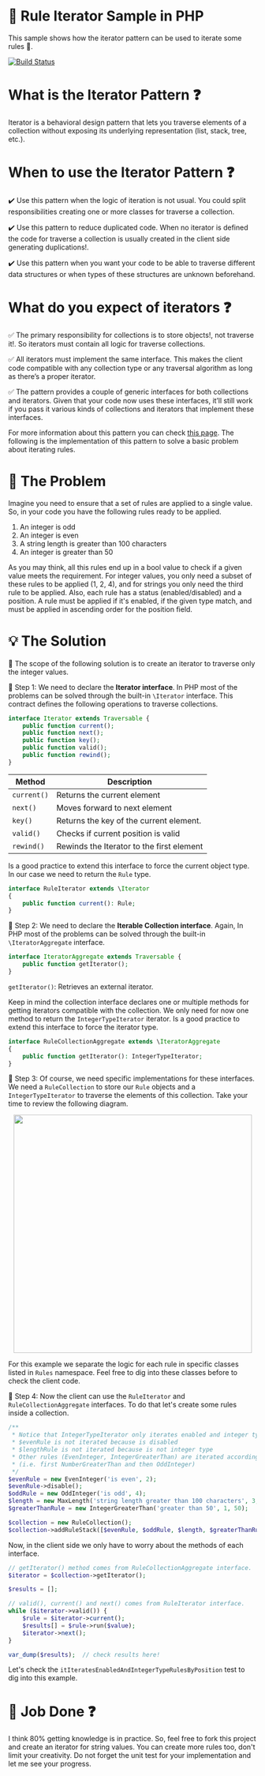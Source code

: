 # :pushpin: Rule Iterator Sample in PHP

This sample shows how the iterator pattern can be used to iterate some rules :pencil:.

<a href="https://travis-ci.com/awesome-php-code/iterator-pattern"><img src="https://travis-ci.com/easy-http/guzzle-layer.svg?branch=master" alt="Build Status"></a>

# What is the Iterator Pattern :question:

Iterator is a behavioral design pattern that lets you traverse elements of a collection without exposing its underlying representation (list, stack, tree, etc.).

# When to use the Iterator Pattern :question:

:heavy_check_mark: Use this pattern when the logic of iteration is not usual. You could split responsibilities creating one or more classes for traverse a collection.

:heavy_check_mark: Use this pattern to reduce duplicated code. When no iterator is defined the code for traverse a collection is usually created in the client side generating duplications!.

:heavy_check_mark: Use this pattern when you want your code to be able to traverse different data structures or when types of these structures are unknown beforehand.

# What do you expect of iterators :question:

:white_check_mark: The primary responsibility for collections is to store objects!, not traverse it!. So iterators must contain all logic for traverse collections. 

:white_check_mark: All iterators must implement the same interface. This makes the client code compatible with any collection type or any traversal algorithm as long as there’s a proper iterator.

:white_check_mark: The pattern provides a couple of generic interfaces for both collections and iterators.
Given that your code now uses these interfaces, it’ll still work if you pass it various kinds of collections and iterators that implement these interfaces.

For more information about this pattern you can check [this page](https://refactoring.guru/design-patterns/iterator).
The following is the implementation of this pattern to solve a basic problem about iterating rules.

# :round_pushpin: The Problem

Imagine you need to ensure that a set of rules are applied to a single value. So, in your code you have the following rules ready to be applied. 

1) An integer is odd
2) An integer is even
3) A string length is greater than 100 characters
4) An integer is greater than 50

As you may think, all this rules end up in a bool value to check if a given value meets the requirement. For integer values,
you only need a subset of these rules to be applied (1, 2, 4), and for strings you only need the third rule to be applied.
Also, each rule has a status (enabled/disabled) and a position. A rule must be applied if it's enabled, if the given type match, 
and must be applied in ascending order for the position field.

# :bulb: The Solution

:satellite: The scope of the following solution is to create an iterator to traverse only the integer values.

:large_blue_diamond: Step 1: We need to declare the **Iterator interface**.
In PHP most of the problems can be solved through the built-in `\Iterator` interface.
This contract defines the following operations to traverse collections.

```php
interface Iterator extends Traversable {
    public function current();
    public function next();
    public function key();
    public function valid();
    public function rewind();
}
```

| Method   | Description |
|---------------|-------------|
| `current()` | Returns the current element |
| `next()` | Moves forward to next element |
| `key()` | Returns the key of the current element. |
| `valid()` | Checks if current position is valid |
| `rewind()` | Rewinds the Iterator to the first element |

Is a good practice to extend this interface to force the current object type. In our case we need to return the `Rule` type.

```php
interface RuleIterator extends \Iterator
{
    public function current(): Rule;
}
```

:large_blue_diamond: Step 2: We need to declare the **Iterable Collection interface**.
Again, In PHP most of the problems can be solved through the built-in `\IteratorAggregate` interface.

```php
interface IteratorAggregate extends Traversable {
    public function getIterator();
}
```

`getIterator()`: Retrieves an external iterator.

Keep in mind the collection interface declares one or multiple methods for getting iterators compatible with the collection.
We only need for now one method to return the `IntegerTypeIterator` iterator. Is a good practice to extend this interface to force
the iterator type.

```php
interface RuleCollectionAggregate extends \IteratorAggregate
{
    public function getIterator(): IntegerTypeIterator;
}
```

:large_blue_diamond: Step 3: Of course, we need specific implementations for these interfaces. We need a `RuleCollection` to store our `Rule` objects and
a `IntegerTypeIterator` to traverse the elements of this collection. Take your time to review the following diagram.

<p align="center"><img src="https://blog.pleets.org/img/articles/iterator_pattern_rules_sample.png" width="483"></p>

For this example we separate the logic for each rule in specific classes listed in `Rules` namespace. Feel free to dig into these classes
before to check the client code.

:large_blue_diamond: Step 4: Now the client can use the `RuleIterator` and `RuleCollectionAggregate` interfaces. To do that let's create some rules inside a collection.   

```php
/**
 * Notice that IntegerTypeIterator only iterates enabled and integer type rules by position. Then,
 * $evenRule is not iterated because is disabled
 * $lengthRule is not iterated because is not integer type
 * Other rules (EvenInteger, IntegerGreaterThan) are iterated according to position
 * (i.e. first NumberGreaterThan and then OddInteger)
 */
$evenRule = new EvenInteger('is even', 2);
$evenRule->disable();
$oddRule = new OddInteger('is odd', 4);
$length = new MaxLength('string length greater than 100 characters', 3, 100);
$greaterThanRule = new IntegerGreaterThan('greater than 50', 1, 50);

$collection = new RuleCollection();
$collection->addRuleStack([$evenRule, $oddRule, $length, $greaterThanRule]);
```

Now, in the client side we only have to worry about the methods of each interface.

```php
// getIterator() method comes from RuleCollectionAggregate interface.
$iterator = $collection->getIterator();

$results = [];

// valid(), current() and next() comes from RuleIterator interface.
while ($iterator->valid()) {
    $rule = $iterator->current();
    $results[] = $rule->run($value);
    $iterator->next();
}

var_dump($results);  // check results here!
```

Let's check the `itIteratesEnabledAndIntegerTypeRulesByPosition` test to dig into this example.

# :confetti_ball: Job Done :question:

I think 80% getting knowledge is in practice. So, feel free to fork this project and create an iterator for string values.
You can create more rules too, don't limit your creativity. Do not forget the unit test for your implementation and let me see
your progress.
